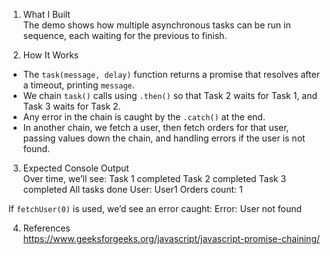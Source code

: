 1. What I Built  
The demo shows how multiple asynchronous tasks can be run in sequence, each waiting for the previous to finish.

2. How It Works  
- The `task(message, delay)` function returns a promise that resolves after a timeout, printing `message`.  
- We chain `task()` calls using `.then()` so that Task 2 waits for Task 1, and Task 3 waits for Task 2.  
- Any error in the chain is caught by the `.catch()` at the end.  
- In another chain, we fetch a user, then fetch orders for that user, passing values down the chain, and handling errors if the user is not found.

3. Expected Console Output  
Over time, we’ll see:
Task 1 completed
Task 2 completed
Task 3 completed
All tasks done
User: User1
Orders count: 1

If `fetchUser(0)` is used, we’d see an error caught:
Error: User not found


4. References  
https://www.geeksforgeeks.org/javascript/javascript-promise-chaining/
